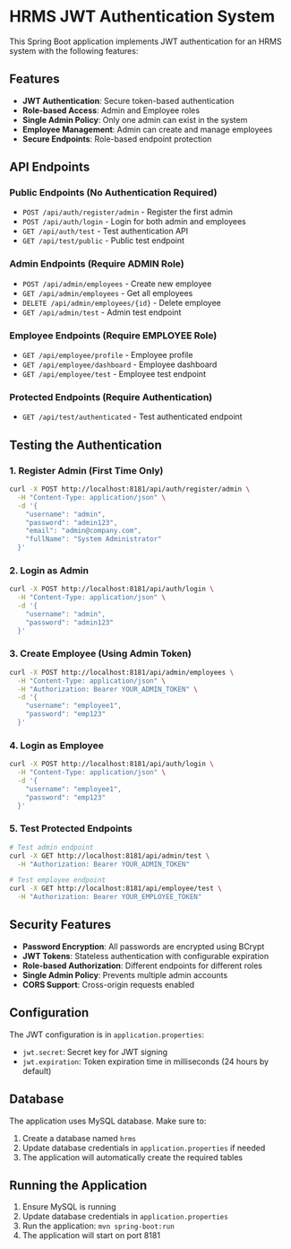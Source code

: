 # HRMS JWT Authentication System

This Spring Boot application implements JWT authentication for an HRMS system with the following features:

## Features

- **JWT Authentication**: Secure token-based authentication
- **Role-based Access**: Admin and Employee roles
- **Single Admin Policy**: Only one admin can exist in the system
- **Employee Management**: Admin can create and manage employees
- **Secure Endpoints**: Role-based endpoint protection

## API Endpoints

### Public Endpoints (No Authentication Required)
- `POST /api/auth/register/admin` - Register the first admin
- `POST /api/auth/login` - Login for both admin and employees
- `GET /api/auth/test` - Test authentication API
- `GET /api/test/public` - Public test endpoint

### Admin Endpoints (Require ADMIN Role)
- `POST /api/admin/employees` - Create new employee
- `GET /api/admin/employees` - Get all employees
- `DELETE /api/admin/employees/{id}` - Delete employee
- `GET /api/admin/test` - Admin test endpoint

### Employee Endpoints (Require EMPLOYEE Role)
- `GET /api/employee/profile` - Employee profile
- `GET /api/employee/dashboard` - Employee dashboard
- `GET /api/employee/test` - Employee test endpoint

### Protected Endpoints (Require Authentication)
- `GET /api/test/authenticated` - Test authenticated endpoint

## Testing the Authentication

### 1. Register Admin (First Time Only)
```bash
curl -X POST http://localhost:8181/api/auth/register/admin \
  -H "Content-Type: application/json" \
  -d '{
    "username": "admin",
    "password": "admin123",
    "email": "admin@company.com",
    "fullName": "System Administrator"
  }'
```

### 2. Login as Admin
```bash
curl -X POST http://localhost:8181/api/auth/login \
  -H "Content-Type: application/json" \
  -d '{
    "username": "admin",
    "password": "admin123"
  }'
```

### 3. Create Employee (Using Admin Token)
```bash
curl -X POST http://localhost:8181/api/admin/employees \
  -H "Content-Type: application/json" \
  -H "Authorization: Bearer YOUR_ADMIN_TOKEN" \
  -d '{
    "username": "employee1",
    "password": "emp123"
  }'
```

### 4. Login as Employee
```bash
curl -X POST http://localhost:8181/api/auth/login \
  -H "Content-Type: application/json" \
  -d '{
    "username": "employee1",
    "password": "emp123"
  }'
```

### 5. Test Protected Endpoints
```bash
# Test admin endpoint
curl -X GET http://localhost:8181/api/admin/test \
  -H "Authorization: Bearer YOUR_ADMIN_TOKEN"

# Test employee endpoint
curl -X GET http://localhost:8181/api/employee/test \
  -H "Authorization: Bearer YOUR_EMPLOYEE_TOKEN"
```

## Security Features

- **Password Encryption**: All passwords are encrypted using BCrypt
- **JWT Tokens**: Stateless authentication with configurable expiration
- **Role-based Authorization**: Different endpoints for different roles
- **Single Admin Policy**: Prevents multiple admin accounts
- **CORS Support**: Cross-origin requests enabled

## Configuration

The JWT configuration is in `application.properties`:
- `jwt.secret`: Secret key for JWT signing
- `jwt.expiration`: Token expiration time in milliseconds (24 hours by default)

## Database

The application uses MySQL database. Make sure to:
1. Create a database named `hrms`
2. Update database credentials in `application.properties` if needed
3. The application will automatically create the required tables

## Running the Application

1. Ensure MySQL is running
2. Update database credentials in `application.properties`
3. Run the application: `mvn spring-boot:run`
4. The application will start on port 8181 